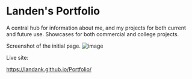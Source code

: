 # Landen's Portfolio

A central hub for information about me, and my projects for both current and future use.
Showcases for both commercial and college projects.

Screenshot of the initial page.
![image](https://user-images.githubusercontent.com/109819736/183538435-c28f781b-ae84-4299-b513-05b583568b5b.png)


Live site:

https://landank.github.io/Portfolio/
